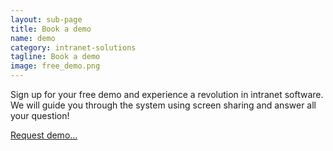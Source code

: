 ```yaml
---
layout: sub-page
title: Book a demo
name: demo
category: intranet-solutions
tagline: Book a demo
image: free_demo.png
---
```



Sign up for your free demo and experience a revolution in intranet software. We will guide you through the system using screen sharing and answer all your question!

<a href="mailto:info@syslab.com?subject=Social Intranet Demo">Request demo…</a>
